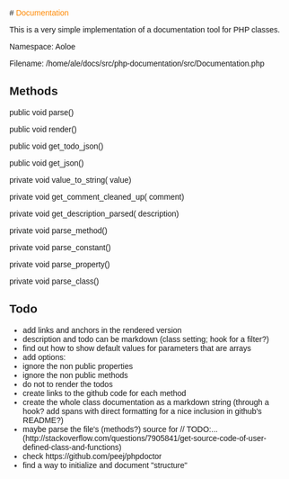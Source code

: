 <div style='font-family: "Fira Sans", "Source Sans Pro", Helvetica, Arial, sans-serif; font-weight: 400;'>
# <span style="color: #f80;">Documentation</span>
<p>This is a very simple implementation of a documentation tool for PHP classes.
</p>
<p>Namespace: Aoloe</p>
<p>Filename: /home/ale/docs/src/php-documentation/src/Documentation.php</p>
<h2>Methods</h2>
<p class="signature"><span class="modifier">public</span> <span class="type">void</span> <span class="name">parse</span>()</p>
<p class="signature"><span class="modifier">public</span> <span class="type">void</span> <span class="name">render</span>()</p>
<p class="signature"><span class="modifier">public</span> <span class="type">void</span> <span class="name">get_todo_json</span>()</p>
<p class="signature"><span class="modifier">public</span> <span class="type">void</span> <span class="name">get_json</span>()</p>
<p class="signature"><span class="modifier">private</span> <span class="type">void</span> <span class="name">value_to_string</span>(<span class="type"></span> <span class="name">value</span>)</p>
<p class="signature"><span class="modifier">private</span> <span class="type">void</span> <span class="name">get_comment_cleaned_up</span>(<span class="type"></span> <span class="name">comment</span>)</p>
<p class="signature"><span class="modifier">private</span> <span class="type">void</span> <span class="name">get_description_parsed</span>(<span class="type"></span> <span class="name">description</span>)</p>
<p class="signature"><span class="modifier">private</span> <span class="type">void</span> <span class="name">parse_method</span>()</p>
<p class="signature"><span class="modifier">private</span> <span class="type">void</span> <span class="name">parse_constant</span>()</p>
<p class="signature"><span class="modifier">private</span> <span class="type">void</span> <span class="name">parse_property</span>()</p>
<p class="signature"><span class="modifier">private</span> <span class="type">void</span> <span class="name">parse_class</span>()</p>
<h2>Todo</h2>
<ul>
<li>add links and anchors in the rendered version </li>
<li>description and todo can be markdown (class setting; hook for a filter?) </li>
<li>find out how to show default values for parameters that are arrays </li>
<li>add options: </li>
<li>ignore the non public properties </li>
<li>ignore the non public methods </li>
<li>do not to render the todos </li>
<li>create links to the github code for each method </li>
<li>create the whole class documentation as a markdown string (through a hook?
add spans with direct formatting for a nice inclusion in github's README?) </li>
<li>maybe parse the file's (methods?) source for // TODO:...
(http://stackoverflow.com/questions/7905841/get-source-code-of-user-defined-class-and-functions) </li>
<li>check https://github.com/peej/phpdoctor </li>
<li>find a way to initialize and document "structure" </li>
</ul>

<link href='http://fonts.googleapis.com/css?family=Fira+Sans:300,400,300italic,400italic' rel='stylesheet' type='text/css'>
<link href='http://fonts.googleapis.com/css?family=Fira+Mono' rel='stylesheet' type='text/css'>
<style>
    .documentation {
        font-family: "Fira Sans", "Source Sans Pro", Helvetica, Arial, sans-serif;
        font-weight: 400;
    }
    .documentation h1 {
        color: #f80;
    }
    .documentation h2 {
        color: #f80;
        font-size:1.125em;
        font-weight:normal;
    }
    .documentation p.signature {
        padding-top:0px;
        margin-top:13px;
        padding-bottom:0px;
        margin-bottom:0px;
        font: normal 0.875rem/1.5rem "Fira Mono", monospace;
    }
    .documentation p.signature span.modifier {
        color: #333;
    }
    .documentation p.signature  span.type {
        color: #693;
    }
    .documentation p.signature  span.name {
        color: #369;
    }
    .documentation p.description {
        padding-top:6px;
        margin-top:0px;
        padding-bottom:0px;
        margin-bottom:0px;
    }
</style>
